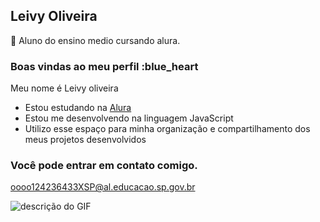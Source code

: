 ## Leivy Oliveira 
🖤 Aluno do ensino medio cursando alura.

### Boas vindas ao meu perfil :blue_heart

Meu nome é Leivy oliveira

- Estou estudando na [Alura](https://www.alura.com.br)
- Estou me desenvolvendo na linguagem JavaScript
- Utilizo esse espaço para minha organização e compartilhamento dos meus projetos desenvolvidos

### Você pode entrar em contato comigo.

oooo124236433XSP@al.educacao.sp.gov.br

![descrição do GIF](https://mir-s3-cdn-cf.behance.net/project_modules/hd/5eeea355389655.59822ff824b72.gif)
